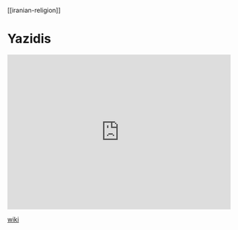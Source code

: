 [[iranian-religion]]
# Yazidis
<iframe width="100%" height="350" frameborder="0" allow="accelerometer; autoplay; clipboard-write; encrypted-media; gyroscope; picture-in-picture" allowfullscreen src="https://en.wikipedia.org/wiki/Yazidis"></iframe>

[wiki](https://en.wikipedia.org/wiki/Yazidis)